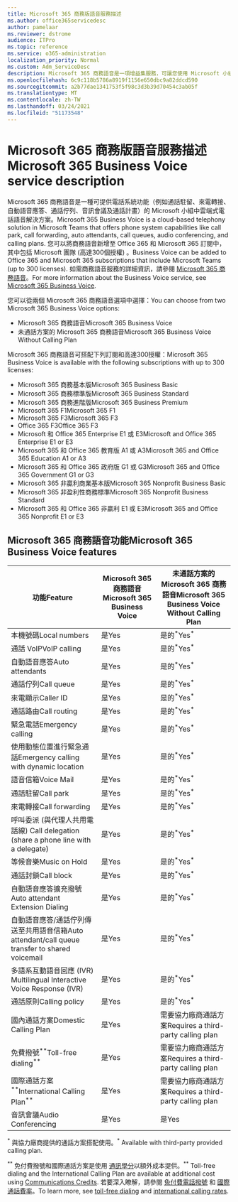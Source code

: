 ```yaml
---
title: Microsoft 365 商務版語音服務描述
ms.author: office365servicedesc
author: pamelaar
ms.reviewer: dstrome
audience: ITPro
ms.topic: reference
ms.service: o365-administration
localization_priority: Normal
ms.custom: Adm_ServiceDesc
description: Microsoft 365 商務語音是一項增益集服務，可讓您使用 Microsoft 小組進行電話通話。 這會結合電話系統、國內通話方案、SMS 和音訊會議。
ms.openlocfilehash: 6c9c118b5786a8919f1156e650dbc9a82ddcd590
ms.sourcegitcommit: a2b77dae1341753f5f98c3d3b39d70454c3ab05f
ms.translationtype: MT
ms.contentlocale: zh-TW
ms.lasthandoff: 03/24/2021
ms.locfileid: "51173548"
---
```

# <a name="microsoft-365-business-voice-service-description"></a><span data-ttu-id="b3d59-104">Microsoft 365 商務版語音服務描述</span><span class="sxs-lookup"><span data-stu-id="b3d59-104">Microsoft 365 Business Voice service description</span></span>

<span data-ttu-id="b3d59-105">Microsoft 365 商務語音是一種可提供電話系統功能（例如通話駐留、來電轉接、自動語音應答、通話佇列、音訊會議及通話計畫）的 Microsoft 小組中雲端式電話語音解決方案。</span><span class="sxs-lookup"><span data-stu-id="b3d59-105">Microsoft 365 Business Voice is a cloud-based telephony solution in Microsoft Teams that offers phone system capabilities like call park, call forwarding, auto attendants, call queues, audio conferencing, and calling plans.</span></span> <span data-ttu-id="b3d59-106">您可以將商務語音新增至 Office 365 和 Microsoft 365 訂閱中，其中包括 Microsoft 團隊 (高達300個授權) 。</span><span class="sxs-lookup"><span data-stu-id="b3d59-106">Business Voice can be added to Office 365 and Microsoft 365 subscriptions that include Microsoft Teams (up to 300 licenses).</span></span> <span data-ttu-id="b3d59-107">如需商務語音服務的詳細資訊，請參閱 [Microsoft 365 商務語音](/MicrosoftTeams/business-voice/whats-business-voice)。</span><span class="sxs-lookup"><span data-stu-id="b3d59-107">For more information about the Business Voice service, see [Microsoft 365 Business Voice](/MicrosoftTeams/business-voice/whats-business-voice).</span></span>

<span data-ttu-id="b3d59-108">您可以從兩個 Microsoft 365 商務語音選項中選擇：</span><span class="sxs-lookup"><span data-stu-id="b3d59-108">You can choose from two Microsoft 365 Business Voice options:</span></span>

- <span data-ttu-id="b3d59-109">Microsoft 365 商務語音</span><span class="sxs-lookup"><span data-stu-id="b3d59-109">Microsoft 365 Business Voice</span></span>
- <span data-ttu-id="b3d59-110">未通話方案的 Microsoft 365 商務語音</span><span class="sxs-lookup"><span data-stu-id="b3d59-110">Microsoft 365 Business Voice Without Calling Plan</span></span>

<span data-ttu-id="b3d59-111">Microsoft 365 商務語音可搭配下列訂閱和高達300授權：</span><span class="sxs-lookup"><span data-stu-id="b3d59-111">Microsoft 365 Business Voice is available with the following subscriptions with up to 300 licenses:</span></span>

- <span data-ttu-id="b3d59-112">Microsoft 365 商務基本版</span><span class="sxs-lookup"><span data-stu-id="b3d59-112">Microsoft 365 Business Basic</span></span>
- <span data-ttu-id="b3d59-113">Microsoft 365 商務標準版</span><span class="sxs-lookup"><span data-stu-id="b3d59-113">Microsoft 365 Business Standard</span></span>
- <span data-ttu-id="b3d59-114">Microsoft 365 商務進階版</span><span class="sxs-lookup"><span data-stu-id="b3d59-114">Microsoft 365 Business Premium</span></span>
- <span data-ttu-id="b3d59-115">Microsoft 365 F1</span><span class="sxs-lookup"><span data-stu-id="b3d59-115">Microsoft 365 F1</span></span>
- <span data-ttu-id="b3d59-116">Microsoft 365 F3</span><span class="sxs-lookup"><span data-stu-id="b3d59-116">Microsoft 365 F3</span></span>
- <span data-ttu-id="b3d59-117">Office 365 F3</span><span class="sxs-lookup"><span data-stu-id="b3d59-117">Office 365 F3</span></span>
- <span data-ttu-id="b3d59-118">Microsoft 和 Office 365 Enterprise E1 或 E3</span><span class="sxs-lookup"><span data-stu-id="b3d59-118">Microsoft and Office 365 Enterprise E1 or E3</span></span>
- <span data-ttu-id="b3d59-119">Microsoft 365 和 Office 365 教育版 A1 或 A3</span><span class="sxs-lookup"><span data-stu-id="b3d59-119">Microsoft 365 and Office 365 Education A1 or A3</span></span>
- <span data-ttu-id="b3d59-120">Microsoft 365 和 Office 365 政府版 G1 或 G3</span><span class="sxs-lookup"><span data-stu-id="b3d59-120">Microsoft 365 and Office 365 Government G1 or G3</span></span>
- <span data-ttu-id="b3d59-121">Microsoft 365 非贏利商業基本版</span><span class="sxs-lookup"><span data-stu-id="b3d59-121">Microsoft 365 Nonprofit Business Basic</span></span>
- <span data-ttu-id="b3d59-122">Microsoft 365 非盈利性商務標準</span><span class="sxs-lookup"><span data-stu-id="b3d59-122">Microsoft 365 Nonprofit Business Standard</span></span>
- <span data-ttu-id="b3d59-123">Microsoft 365 和 Office 365 非贏利 E1 或 E3</span><span class="sxs-lookup"><span data-stu-id="b3d59-123">Microsoft 365 and Office 365 Nonprofit E1 or E3</span></span>

## <a name="microsoft-365-business-voice-features"></a><span data-ttu-id="b3d59-124">Microsoft 365 商務語音功能</span><span class="sxs-lookup"><span data-stu-id="b3d59-124">Microsoft 365 Business Voice features</span></span>

| <span data-ttu-id="b3d59-125">功能</span><span class="sxs-lookup"><span data-stu-id="b3d59-125">Feature</span></span> | <span data-ttu-id="b3d59-126">Microsoft 365 商務語音</span><span class="sxs-lookup"><span data-stu-id="b3d59-126">Microsoft 365 Business Voice</span></span> | <span data-ttu-id="b3d59-127">未通話方案的 Microsoft 365 商務語音</span><span class="sxs-lookup"><span data-stu-id="b3d59-127">Microsoft 365 Business Voice Without Calling Plan</span></span> |
|--------------------------------------------------------|------------------------------|---------------------------------------------------|
| <span data-ttu-id="b3d59-128">本機號碼</span><span class="sxs-lookup"><span data-stu-id="b3d59-128">Local numbers</span></span> | <span data-ttu-id="b3d59-129">是</span><span class="sxs-lookup"><span data-stu-id="b3d59-129">Yes</span></span> | <span data-ttu-id="b3d59-130">是的<sup>\*</sup></span><span class="sxs-lookup"><span data-stu-id="b3d59-130">Yes<sup>\*</sup></span></span> |
| <span data-ttu-id="b3d59-131">通話 VoIP</span><span class="sxs-lookup"><span data-stu-id="b3d59-131">VoIP calling</span></span> | <span data-ttu-id="b3d59-132">是</span><span class="sxs-lookup"><span data-stu-id="b3d59-132">Yes</span></span> | <span data-ttu-id="b3d59-133">是的<sup>\*</sup></span><span class="sxs-lookup"><span data-stu-id="b3d59-133">Yes<sup>\*</sup></span></span> |
| <span data-ttu-id="b3d59-134">自動語音應答</span><span class="sxs-lookup"><span data-stu-id="b3d59-134">Auto attendants</span></span> | <span data-ttu-id="b3d59-135">是</span><span class="sxs-lookup"><span data-stu-id="b3d59-135">Yes</span></span> | <span data-ttu-id="b3d59-136">是的<sup>\*</sup></span><span class="sxs-lookup"><span data-stu-id="b3d59-136">Yes<sup>\*</sup></span></span> |
| <span data-ttu-id="b3d59-137">通話佇列</span><span class="sxs-lookup"><span data-stu-id="b3d59-137">Call queue</span></span> | <span data-ttu-id="b3d59-138">是</span><span class="sxs-lookup"><span data-stu-id="b3d59-138">Yes</span></span> | <span data-ttu-id="b3d59-139">是的<sup>\*</sup></span><span class="sxs-lookup"><span data-stu-id="b3d59-139">Yes<sup>\*</sup></span></span> |
| <span data-ttu-id="b3d59-140">來電顯示</span><span class="sxs-lookup"><span data-stu-id="b3d59-140">Caller ID</span></span> | <span data-ttu-id="b3d59-141">是</span><span class="sxs-lookup"><span data-stu-id="b3d59-141">Yes</span></span> | <span data-ttu-id="b3d59-142">是的<sup>\*</sup></span><span class="sxs-lookup"><span data-stu-id="b3d59-142">Yes<sup>\*</sup></span></span> |
| <span data-ttu-id="b3d59-143">通話路由</span><span class="sxs-lookup"><span data-stu-id="b3d59-143">Call routing</span></span> | <span data-ttu-id="b3d59-144">是</span><span class="sxs-lookup"><span data-stu-id="b3d59-144">Yes</span></span> | <span data-ttu-id="b3d59-145">是的<sup>\*</sup></span><span class="sxs-lookup"><span data-stu-id="b3d59-145">Yes<sup>\*</sup></span></span> |
| <span data-ttu-id="b3d59-146">緊急電話</span><span class="sxs-lookup"><span data-stu-id="b3d59-146">Emergency calling</span></span> | <span data-ttu-id="b3d59-147">是</span><span class="sxs-lookup"><span data-stu-id="b3d59-147">Yes</span></span> | <span data-ttu-id="b3d59-148">是的<sup>\*</sup></span><span class="sxs-lookup"><span data-stu-id="b3d59-148">Yes<sup>\*</sup></span></span> |
| <span data-ttu-id="b3d59-149">使用動態位置進行緊急通話</span><span class="sxs-lookup"><span data-stu-id="b3d59-149">Emergency calling with dynamic location</span></span> | <span data-ttu-id="b3d59-150">是</span><span class="sxs-lookup"><span data-stu-id="b3d59-150">Yes</span></span> | <span data-ttu-id="b3d59-151">是的<sup>\*</sup></span><span class="sxs-lookup"><span data-stu-id="b3d59-151">Yes<sup>\*</sup></span></span> |
| <span data-ttu-id="b3d59-152">語音信箱</span><span class="sxs-lookup"><span data-stu-id="b3d59-152">Voice Mail</span></span> | <span data-ttu-id="b3d59-153">是</span><span class="sxs-lookup"><span data-stu-id="b3d59-153">Yes</span></span> | <span data-ttu-id="b3d59-154">是的<sup>\*</sup></span><span class="sxs-lookup"><span data-stu-id="b3d59-154">Yes<sup>\*</sup></span></span> |
| <span data-ttu-id="b3d59-155">通話駐留</span><span class="sxs-lookup"><span data-stu-id="b3d59-155">Call park</span></span> | <span data-ttu-id="b3d59-156">是</span><span class="sxs-lookup"><span data-stu-id="b3d59-156">Yes</span></span> | <span data-ttu-id="b3d59-157">是的<sup>\*</sup></span><span class="sxs-lookup"><span data-stu-id="b3d59-157">Yes<sup>\*</sup></span></span> |
| <span data-ttu-id="b3d59-158">來電轉接</span><span class="sxs-lookup"><span data-stu-id="b3d59-158">Call forwarding</span></span> | <span data-ttu-id="b3d59-159">是</span><span class="sxs-lookup"><span data-stu-id="b3d59-159">Yes</span></span> | <span data-ttu-id="b3d59-160">是的<sup>\*</sup></span><span class="sxs-lookup"><span data-stu-id="b3d59-160">Yes<sup>\*</sup></span></span> |
| <span data-ttu-id="b3d59-161">呼叫委派 (與代理人共用電話線) </span><span class="sxs-lookup"><span data-stu-id="b3d59-161">Call delegation (share a phone line with a delegate)</span></span> | <span data-ttu-id="b3d59-162">是</span><span class="sxs-lookup"><span data-stu-id="b3d59-162">Yes</span></span> | <span data-ttu-id="b3d59-163">是的<sup>\*</sup></span><span class="sxs-lookup"><span data-stu-id="b3d59-163">Yes<sup>\*</sup></span></span> |
| <span data-ttu-id="b3d59-164">等候音樂</span><span class="sxs-lookup"><span data-stu-id="b3d59-164">Music on Hold</span></span> | <span data-ttu-id="b3d59-165">是</span><span class="sxs-lookup"><span data-stu-id="b3d59-165">Yes</span></span> | <span data-ttu-id="b3d59-166">是的<sup>\*</sup></span><span class="sxs-lookup"><span data-stu-id="b3d59-166">Yes<sup>\*</sup></span></span> |
| <span data-ttu-id="b3d59-167">通話封鎖</span><span class="sxs-lookup"><span data-stu-id="b3d59-167">Call block</span></span> | <span data-ttu-id="b3d59-168">是</span><span class="sxs-lookup"><span data-stu-id="b3d59-168">Yes</span></span> | <span data-ttu-id="b3d59-169">是的<sup>\*</sup></span><span class="sxs-lookup"><span data-stu-id="b3d59-169">Yes<sup>\*</sup></span></span> |
| <span data-ttu-id="b3d59-170">自動語音應答擴充撥號</span><span class="sxs-lookup"><span data-stu-id="b3d59-170">Auto attendant Extension Dialing</span></span> | <span data-ttu-id="b3d59-171">是</span><span class="sxs-lookup"><span data-stu-id="b3d59-171">Yes</span></span> | <span data-ttu-id="b3d59-172">是的<sup>\*</sup></span><span class="sxs-lookup"><span data-stu-id="b3d59-172">Yes<sup>\*</sup></span></span> |
| <span data-ttu-id="b3d59-173">自動語音應答/通話佇列傳送至共用語音信箱</span><span class="sxs-lookup"><span data-stu-id="b3d59-173">Auto attendant/call queue transfer to shared voicemail</span></span> | <span data-ttu-id="b3d59-174">是</span><span class="sxs-lookup"><span data-stu-id="b3d59-174">Yes</span></span> | <span data-ttu-id="b3d59-175">是的<sup>\*</sup></span><span class="sxs-lookup"><span data-stu-id="b3d59-175">Yes<sup>\*</sup></span></span> |
| <span data-ttu-id="b3d59-176">多語系互動語音回應 (IVR) </span><span class="sxs-lookup"><span data-stu-id="b3d59-176">Multilingual Interactive Voice Response (IVR)</span></span> | <span data-ttu-id="b3d59-177">是</span><span class="sxs-lookup"><span data-stu-id="b3d59-177">Yes</span></span> | <span data-ttu-id="b3d59-178">是的<sup>\*</sup></span><span class="sxs-lookup"><span data-stu-id="b3d59-178">Yes<sup>\*</sup></span></span> |
| <span data-ttu-id="b3d59-179">通話原則</span><span class="sxs-lookup"><span data-stu-id="b3d59-179">Calling policy</span></span> | <span data-ttu-id="b3d59-180">是</span><span class="sxs-lookup"><span data-stu-id="b3d59-180">Yes</span></span> | <span data-ttu-id="b3d59-181">是的<sup>\*</sup></span><span class="sxs-lookup"><span data-stu-id="b3d59-181">Yes<sup>\*</sup></span></span> |
| <span data-ttu-id="b3d59-182">國內通話方案</span><span class="sxs-lookup"><span data-stu-id="b3d59-182">Domestic Calling Plan</span></span> | <span data-ttu-id="b3d59-183">是</span><span class="sxs-lookup"><span data-stu-id="b3d59-183">Yes</span></span> | <span data-ttu-id="b3d59-184">需要協力廠商通話方案</span><span class="sxs-lookup"><span data-stu-id="b3d59-184">Requires a third-party calling plan</span></span> |
| <span data-ttu-id="b3d59-185">免費撥號<sup>\*\*</sup></span><span class="sxs-lookup"><span data-stu-id="b3d59-185">Toll-free dialing<sup>\*\*</sup></span></span> | <span data-ttu-id="b3d59-186">是</span><span class="sxs-lookup"><span data-stu-id="b3d59-186">Yes</span></span> | <span data-ttu-id="b3d59-187">需要協力廠商通話方案</span><span class="sxs-lookup"><span data-stu-id="b3d59-187">Requires a third-party calling plan</span></span> |
| <span data-ttu-id="b3d59-188">國際通話方案<sup>\*\*</sup></span><span class="sxs-lookup"><span data-stu-id="b3d59-188">International Calling Plan<sup>\*\*</sup></span></span> | <span data-ttu-id="b3d59-189">是</span><span class="sxs-lookup"><span data-stu-id="b3d59-189">Yes</span></span> | <span data-ttu-id="b3d59-190">需要協力廠商通話方案</span><span class="sxs-lookup"><span data-stu-id="b3d59-190">Requires a third-party calling plan</span></span> |
| <span data-ttu-id="b3d59-191">音訊會議</span><span class="sxs-lookup"><span data-stu-id="b3d59-191">Audio Conferencing</span></span> | <span data-ttu-id="b3d59-192">是</span><span class="sxs-lookup"><span data-stu-id="b3d59-192">Yes</span></span> | <span data-ttu-id="b3d59-193">是</span><span class="sxs-lookup"><span data-stu-id="b3d59-193">Yes</span></span> |

<span data-ttu-id="b3d59-194"><sup>\*</sup> 與協力廠商提供的通話方案搭配使用。</span><span class="sxs-lookup"><span data-stu-id="b3d59-194"><sup>\*</sup> Available with third-party provided calling plan.</span></span>

<span data-ttu-id="b3d59-195"><sup>\*\*</sup> 免付費撥號和國際通話方案是使用 [通訊學分](/microsoftteams/what-are-communications-credits)以額外成本提供。</span><span class="sxs-lookup"><span data-stu-id="b3d59-195"><sup>\*\*</sup> Toll-free dialing and the International Calling Plan are available at additional cost using [Communications Credits](/microsoftteams/what-are-communications-credits).</span></span> <span data-ttu-id="b3d59-196">若要深入瞭解，請參閱 [免付費電話撥號](/microsoftteams/toll-free-dialing-limitations-and-restrictions) 和 [國際通話費率](https://www.microsoft.com/microsoft-365/microsoft-teams/voice-calling?rtc=1#ow-download-rates)。</span><span class="sxs-lookup"><span data-stu-id="b3d59-196">To learn more, see [toll-free dialing](/microsoftteams/toll-free-dialing-limitations-and-restrictions) and [international calling rates](https://www.microsoft.com/microsoft-365/microsoft-teams/voice-calling?rtc=1#ow-download-rates).</span></span>